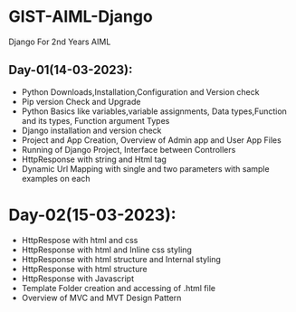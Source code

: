 # GIST-AIML-Django
Django For 2nd Years AIML

## Day-01(14-03-2023):
  - Python Downloads,Installation,Configuration and Version check
  - Pip version Check and Upgrade
  - Python Basics like variables,variable assignments, Data types,Function and its types, Function argument Types
  - Django installation and version check
  - Project and App Creation, Overview of Admin app and User App Files
  - Running of Django Project, Interface between Controllers
  - HttpResponse with string and Html tag
  - Dynamic Url Mapping with single and two parameters with sample examples on each

# Day-02(15-03-2023):
  - HttpRespose with html and css
  - HttpResponse with html and Inline css styling
  - HttpResponse with html structure and Internal styling
  - HttpResponse with html structure
  - HttpResponse with Javascript
  - Template Folder creation and accessing of .html file
  - Overview of MVC and MVT Design Pattern
  
